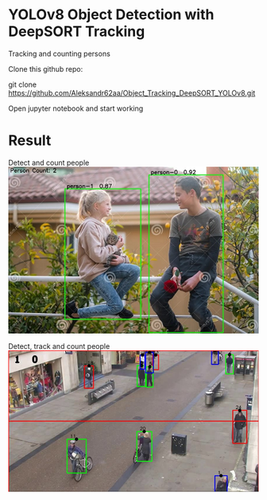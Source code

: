 # YOLOv8 Object Detection with DeepSORT Tracking
Tracking and counting persons


Clone this github repo: 

git clone https://github.com/Aleksandr62aa/Object_Tracking_DeepSORT_YOLOv8.git

Open jupyter notebook and start working

# Result
Detect and count people
![1](https://github.com/Aleksandr62aa/Object_Tracking_DeepSORT_YOLOv8/blob/main/Persons.jpg)

Detect, track and count people
![2](https://github.com/Aleksandr62aa/Object_Tracking_DeepSORT_YOLOv8/blob/main/Object_detector_YOLO_DeepSort.jpg)

